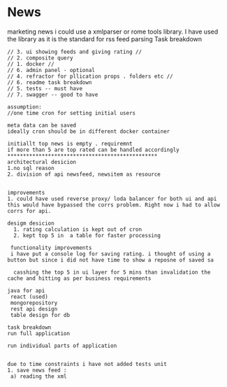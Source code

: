 # News
marketing news
i could use a xmlparser or rome tools library. I have used the library as it is the standard for rss feed parsing
Task breakdown

    // 3. ui showing feeds and giving rating //
    // 2. composite query
    // 1. docker //
    // 6. admin panel - optional
    // 4. refractor for pllication props . folders etc //
    // 6. readme task breakdown
    // 5. tests -- must have
    // 7. swagger -- good to have
    
    assumption:
    //one time cron for setting initial users
    
    meta data can be saved
    ideally cron should be in different docker container
    
    initiallt top news is empty . requiremnt
    if more than 5 are top rated can be handled accordingly
    ************************************************
    architectural desicion
    1.no sql reason
    2. division of api newsfeed, newsitem as resource
  
    
    improvements
    1. could have used reverse proxy/ loda balancer for both ui and api this would have bypassed the corrs problem. Right now i had to allow corrs for api.
    
    desigm desicion
      1. rating calculation is kept out of cron
      2. kept top 5 in  a table for faster processing
      
     functionality improvements
     i have put a console log for saving rating. i thought of using a button but since i did not have time to show a reposne of saved sa
      
      casshing the top 5 in ui layer for 5 mins than invalidation the cache and hitting as per business requirements 
    
    java for api
     react (used)
     mongorepository
     rest api design
     table design for db
     
    task breakdown
    run full application
   
    run individual parts of application
    
    
    due to time constraints i have not added tests unit 
    1. save news feed : 
     a) reading the xml 

